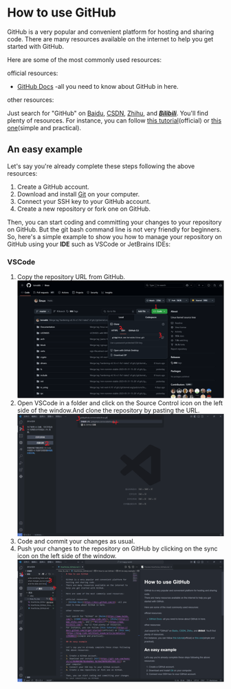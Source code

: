 # How to use GitHub

GitHub is a very popular and convenient platform for hosting and sharing code.
There are many resources available on the internet to help you get started with GitHub.

Here are some of the most commonly used resources:  

official resources:
- [GitHub Docs](https://docs.github.com/zh) -all you need to know about GitHub in here.

other resources:

Just search for "GitHub" on [Baidu](https://www.baidu.com/), [CSDN](https://www.csdn.net/), [Zhihu](https://www.zhihu.com/), and [***Bilibili***](https://www.bilibili.com/). You'll find plenty of resources.
For instance, you can follow [this tutorial](https://docs.github.com/zh/get-started)(official) or [this one](https://blog.csdn.net/black_sneak/article/details/139600633)(simple and practical).

## An easy example

Let's say you're already complete these steps following the above resources:

1. Create a GitHub account.
2. Download and install [Git](https://git-scm.com/book/zh/v2/%E8%B5%B7%E6%AD%A5-%E5%AE%89%E8%A3%85-Git) on your computer.
3. Connect your SSH key to your GitHub account.
4. Create a new repository or fork one on GitHub.

Then, you can start coding and committing your changes to your repository on GitHub.
But the git bash command line is not very friendly for beginners. So, here's a simple example to show you how to manage your repository on GitHub using your **IDE** such as VSCode or JetBrains IDEs:

### VSCode

1. Copy the repository URL from GitHub.
![step1](./HowToUse_GitHub_VScode_Step_1.png)
2. Open VSCode in a folder and click on the Source Control icon on the left side of the window.And clone the repository by pasting the URL.
![step2](./HowToUse_GitHub_VScode_Step_2.png)
3. Code and commit your changes as usual.
4. Push your changes to the repository on GitHub by clicking on the sync icon on the left side of the window.
![step4](./HowToUse_GitHub_VScode_Step_4.png)